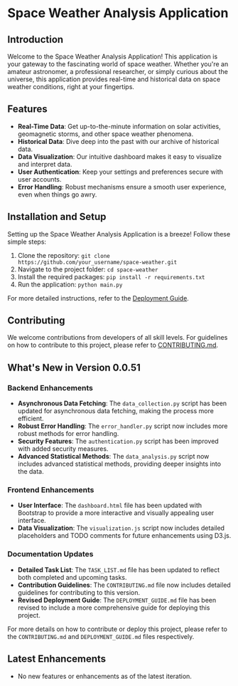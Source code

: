 
# Space Weather Analysis Application


## Introduction

Welcome to the Space Weather Analysis Application! This application is your gateway to the fascinating world of space weather. Whether you're an amateur astronomer, a professional researcher, or simply curious about the universe, this application provides real-time and historical data on space weather conditions, right at your fingertips.


## Features

- **Real-Time Data**: Get up-to-the-minute information on solar activities, geomagnetic storms, and other space weather phenomena.
- **Historical Data**: Dive deep into the past with our archive of historical data.
- **Data Visualization**: Our intuitive dashboard makes it easy to visualize and interpret data.
- **User Authentication**: Keep your settings and preferences secure with user accounts.
- **Error Handling**: Robust mechanisms ensure a smooth user experience, even when things go awry.


## Installation and Setup

Setting up the Space Weather Analysis Application is a breeze! Follow these simple steps:

1. Clone the repository: `git clone https://github.com/your_username/space-weather.git`
2. Navigate to the project folder: `cd space-weather`
3. Install the required packages: `pip install -r requirements.txt`
4. Run the application: `python main.py`

For more detailed instructions, refer to the [Deployment Guide](DeploymentGuide.md).


## Contributing

We welcome contributions from developers of all skill levels. For guidelines on how to contribute to this project, please refer to [CONTRIBUTING.md](CONTRIBUTING.md).



## What's New in Version 0.0.51

### Backend Enhancements

- **Asynchronous Data Fetching**: The `data_collection.py` script has been updated for asynchronous data fetching, making the process more efficient.
- **Robust Error Handling**: The `error_handler.py` script now includes more robust methods for error handling.
- **Security Features**: The `authentication.py` script has been improved with added security measures.
- **Advanced Statistical Methods**: The `data_analysis.py` script now includes advanced statistical methods, providing deeper insights into the data.

### Frontend Enhancements

- **User Interface**: The `dashboard.html` file has been updated with Bootstrap to provide a more interactive and visually appealing user interface.
- **Data Visualization**: The `visualization.js` script now includes detailed placeholders and TODO comments for future enhancements using D3.js.

### Documentation Updates

- **Detailed Task List**: The `TASK_LIST.md` file has been updated to reflect both completed and upcoming tasks.
- **Contribution Guidelines**: The `CONTRIBUTING.md` file now includes detailed guidelines for contributing to this version.
- **Revised Deployment Guide**: The `DEPLOYMENT_GUIDE.md` file has been revised to include a more comprehensive guide for deploying this project.

For more details on how to contribute or deploy this project, please refer to the `CONTRIBUTING.md` and `DEPLOYMENT_GUIDE.md` files respectively.

## Latest Enhancements
- No new features or enhancements as of the latest iteration.